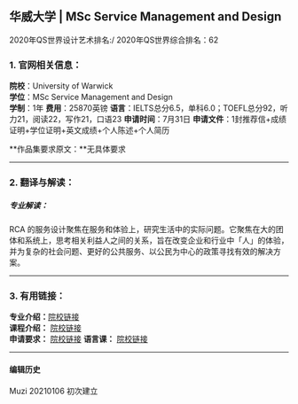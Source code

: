 ## 华威大学 | MSc Service Management and Design

2020年QS世界设计艺术排名:/
2020年QS世界综合排名：62

### 1. 官网相关信息：

**院校**：University of Warwick  
**学位**：MSc Service Management and Design  
**学制**：1年
**费用**：25870英镑
**语言**：IELTS总分6.5，单科6.0；TOEFL总分92，听力21，阅读22，写作21，口语23
**申请时间**：7月31日
**申请文件**：1封推荐信+成绩证明+学位证明+英文成绩+个人陈述+个人简历

**作品集要求原文：**无具体要求

---

### 2. 翻译与解读：

##### 专业解读：
RCA 的服务设计聚焦在服务和体验上，研究生活中的实际问题。它聚焦在大的团体和系统上，思考相关利益人之间的关系，旨在改变企业和行业中「人」的体验，并为复杂的社会问题、更好的公共服务、以公民为中心的政策寻找有效的解决方案。


---


### 3. 有用链接：

**专业介绍：**[院校链接](https://warwick.ac.uk/fac/sci/wmg/education/wmgmasters/courses/masters_services_management_design)  
**课程介绍：** [院校链接](https://warwick.ac.uk/fac/sci/wmg/education/wmgmasters/structure/modules)  
**申请要求：** [院校链接](https://warwick.ac.uk/fac/sci/wmg/education/wmgmasters/entry/)
**语言课：** [院校链接](https://warwick.ac.uk/fac/soc/al/study/learn-english/pre-sessional/course-details/)


---


#### 编辑历史
Muzi 20210106 初次建立
